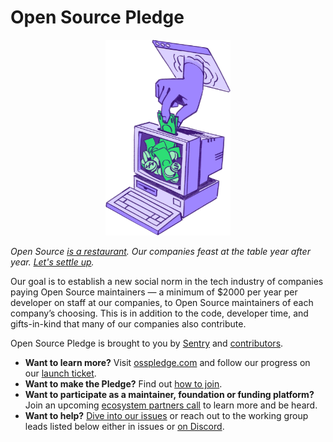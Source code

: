 <!--
© 2024 Chad Whitacre <chadwhitacre@sentry.io>
© 2024 Vlad-Stefan Harbuz <vlad@vladh.net>
SPDX-License-Identifier: CC-BY-SA-4.0
-->

# Open Source Pledge

<p align="center">
  <a href="https://osspledge.com">
    <img src="public/images/piggybank.webp" alt="A hand puts bills into a computer monitor" width="200px">
  </a>
</p>

_Open Source [is a restaurant][restaurant]. Our companies feast at the table year
after year. [Let's settle up][osp]._

Our goal is to establish a new social norm in the tech industry of companies paying Open Source maintainers — a minimum
of $2000 per year per developer on staff at our companies, to Open Source maintainers of each company’s choosing. This
is in addition to the code, developer time, and gifts-in-kind that many of our companies also contribute.

Open Source Pledge is brought to you by [Sentry][sentry] and [contributors][contributors].

* **Want to learn more?** Visit [osspledge.com](https://osspledge.com) and follow our progress on our [launch
  ticket][launch-ticket].
* **Want to make the Pledge?** Find out [how to join][join].
* **Want to participate as a maintainer, foundation or funding platform?** Join an upcoming [ecosystem partners
  call][ecosystem-call] to learn more and be heard.
* **Want to help?** [Dive into our issues][issues] or reach out to the working group leads listed below either in issues
  or [on Discord][discord].

[contributors]: (https://github.com/opensourcepledge/osspledge.com/graphs/contributors).
[discord]: https://discord.gg/svH5XzDsBd
[ecosystem-call]: https://cal.com/osspledge/ecosystem-call
[issues]: https://github.com/opensourcepledge/osspledge.com/issues
[join]: https://osspledge.com/join/
[launch-ticket]: https://github.com/opensourcepledge/osspledge.com/issues/4
[osp]: https://osspledge.com/
[restaurant]: https://openpath.chadwhitacre.com/2024/open-source-is-a-restaurant/
[sentry]: https://sentry.io/welcome/
